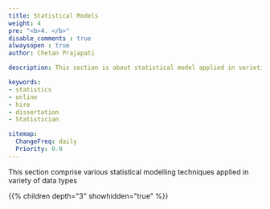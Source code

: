 ```yaml
---
title: Statistical Models
weight: 4
pre: "<b>4. </b>"
disable_comments : true
alwaysopen : true
author: Chetan Prajapati

description: This section is about statistical model applied in varieties of data type.hire freelance statistician online for statistics help in dissertation. 

keywords:
- statistics
- online
- hire
- dissertation
- Statistician

sitemap:
  ChangeFreq: daily
  Priority: 0.9
---
```

This section comprise various statistical modelling techniques applied in variety of data types

{{% children depth="3" showhidden="true" %}}